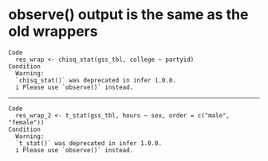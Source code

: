 # observe() output is the same as the old wrappers

    Code
      res_wrap <- chisq_stat(gss_tbl, college ~ partyid)
    Condition
      Warning:
      `chisq_stat()` was deprecated in infer 1.0.0.
      i Please use `observe()` instead.

---

    Code
      res_wrap_2 <- t_stat(gss_tbl, hours ~ sex, order = c("male", "female"))
    Condition
      Warning:
      `t_stat()` was deprecated in infer 1.0.0.
      i Please use `observe()` instead.

